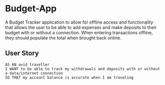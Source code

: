 # Budget-App
A Budget Tracker application to allow for offline access and functionality that allows the user to be able to add expenses and make deposits to their budget with or without a connection. When entering transactions offline, they should populate the total when brought back online.

## User Story
```
AS AN avid traveller
I WANT to be able to track my withdrawals and deposits with or without a data/internet connection
SO THAT my account balance is accurate when I am traveling
```
